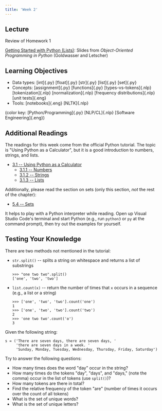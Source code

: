 ```yaml
---
title: 'Week 2'
---
```


## Lecture

Review of Homework 1

[Getting Started with Python (Lists)](static/OOPython-Lists.pdf): Slides
from *Object-Oriented Programming in Python* (Goldwasser and Letscher)

## Learning Objectives

* Data types: [int]{.py} [float]{.py} [str]{.py} [list]{.py} [set]{.py}
* Concepts: [assignment]{.py} [functions]{.py} [types-vs-tokens]{.nlp} [tokenization]{.nlp} [normalization]{.nlp} [frequency distributions]{.nlp} [unit tests]{.eng}
* Tools: [notebooks]{.eng} [NLTK]{.nlp}

(color key: [Python/Programming]{.py} [NLP/CL]{.nlp} [Software Engineering]{.eng})

## Additional Readings

The readings for this week come from the official Python tutorial. The topic
is "Using Python as a Calculator", but it is a good introduction to numbers,
strings, and lists.

* [3.1 -- Using Python as a Calculator](https://docs.python.org/3/tutorial/introduction.html#using-python-as-a-calculator)
  - [3.1.1 -- Numbers](https://docs.python.org/3/tutorial/introduction.html#numbers)
  - [3.1.2 -- Strings](https://docs.python.org/3/tutorial/introduction.html#strings)
  - [3.1.3 -- Lists](https://docs.python.org/3/tutorial/introduction.html#lists)

Additionally, please read the section on sets (only this section, *not*
the rest of the chapter):

* [5.4 -- Sets](https://docs.python.org/3/tutorial/datastructures.html#sets)

It helps to play with a Python interpreter while reading. Open up Visual
Studio Code's terminal and start Python (e.g., run `python3` or `py` at
the command prompt), then try out the examples for yourself.

## Testing Your Knowledge

There are two methods not mentioned in the tutorial:

- `str.split()` -- splits a string on whitespace and returns a list of substrings

  ```{.python .terminal}
  >>> "one two two".split()
  ['one', 'two', 'two']
  ```

- `list.count(x)` -- return the number of times that `x` occurs in a sequence
(e.g., a list or a string)

  ```{.python .terminal}
  >>> ['one', 'two', 'two'].count('one')
  1
  >>> ['one', 'two', 'two'].count('two')
  2
  >>> 'one two two'.count('o')
  3
  ```

Given the following string:

```{.python .terminal}
s = ('There are seven days, there are seven days, '
     'there are seven days in a week. '
     'Sunday, Monday, Tuesday, Wednesday, Thursday, Friday, Saturday')
```

Try to answer the following questions:

- How many times does the word "day" occur in the string?
- How many times do the tokens "day", "days", and "days," (note the comma)
  occur in the list of tokens (use `split()`)?
- How many tokens are there in total?
- Find the relative frequency of the token "are" (number of times it occurs
  over the count of all tokens)
- What is the set of unique words?
- What is the set of unique letters?
